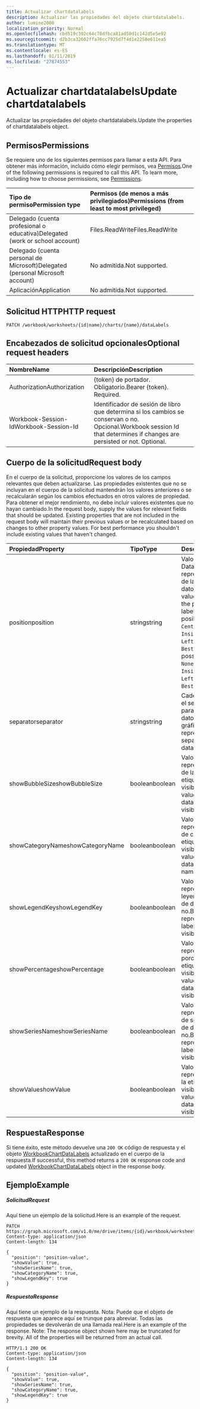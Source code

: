 ```yaml
---
title: Actualizar chartdatalabels
description: Actualizar las propiedades del objeto chartdatalabels.
author: lumine2008
localization_priority: Normal
ms.openlocfilehash: cbd519c302c64c78dfbca81ad50d1c142d5e5e92
ms.sourcegitcommit: d2b3ca32602ffa76cc7925d7f4d1e2258e611ea5
ms.translationtype: MT
ms.contentlocale: es-ES
ms.lasthandoff: 01/11/2019
ms.locfileid: "27874553"
---
```

# <a name="update-chartdatalabels"></a><span data-ttu-id="f8c5f-103">Actualizar chartdatalabels</span><span class="sxs-lookup"><span data-stu-id="f8c5f-103">Update chartdatalabels</span></span>

<span data-ttu-id="f8c5f-104">Actualizar las propiedades del objeto chartdatalabels.</span><span class="sxs-lookup"><span data-stu-id="f8c5f-104">Update the properties of chartdatalabels object.</span></span>
## <a name="permissions"></a><span data-ttu-id="f8c5f-105">Permisos</span><span class="sxs-lookup"><span data-stu-id="f8c5f-105">Permissions</span></span>
<span data-ttu-id="f8c5f-p101">Se requiere uno de los siguientes permisos para llamar a esta API. Para obtener más información, incluido cómo elegir permisos, vea [Permisos](/graph/permissions-reference).</span><span class="sxs-lookup"><span data-stu-id="f8c5f-p101">One of the following permissions is required to call this API. To learn more, including how to choose permissions, see [Permissions](/graph/permissions-reference).</span></span>

|<span data-ttu-id="f8c5f-108">Tipo de permiso</span><span class="sxs-lookup"><span data-stu-id="f8c5f-108">Permission type</span></span>      | <span data-ttu-id="f8c5f-109">Permisos (de menos a más privilegiados)</span><span class="sxs-lookup"><span data-stu-id="f8c5f-109">Permissions (from least to most privileged)</span></span>              |
|:--------------------|:---------------------------------------------------------|
|<span data-ttu-id="f8c5f-110">Delegado (cuenta profesional o educativa)</span><span class="sxs-lookup"><span data-stu-id="f8c5f-110">Delegated (work or school account)</span></span> | <span data-ttu-id="f8c5f-111">Files.ReadWrite</span><span class="sxs-lookup"><span data-stu-id="f8c5f-111">Files.ReadWrite</span></span>    |
|<span data-ttu-id="f8c5f-112">Delegado (cuenta personal de Microsoft)</span><span class="sxs-lookup"><span data-stu-id="f8c5f-112">Delegated (personal Microsoft account)</span></span> | <span data-ttu-id="f8c5f-113">No admitida.</span><span class="sxs-lookup"><span data-stu-id="f8c5f-113">Not supported.</span></span>    |
|<span data-ttu-id="f8c5f-114">Aplicación</span><span class="sxs-lookup"><span data-stu-id="f8c5f-114">Application</span></span> | <span data-ttu-id="f8c5f-115">No admitida.</span><span class="sxs-lookup"><span data-stu-id="f8c5f-115">Not supported.</span></span> |

## <a name="http-request"></a><span data-ttu-id="f8c5f-116">Solicitud HTTP</span><span class="sxs-lookup"><span data-stu-id="f8c5f-116">HTTP request</span></span>
<!-- { "blockType": "ignored" } -->
```http
PATCH /workbook/worksheets/{id|name}/charts/{name}/dataLabels
```
## <a name="optional-request-headers"></a><span data-ttu-id="f8c5f-117">Encabezados de solicitud opcionales</span><span class="sxs-lookup"><span data-stu-id="f8c5f-117">Optional request headers</span></span>
| <span data-ttu-id="f8c5f-118">Nombre</span><span class="sxs-lookup"><span data-stu-id="f8c5f-118">Name</span></span>       | <span data-ttu-id="f8c5f-119">Descripción</span><span class="sxs-lookup"><span data-stu-id="f8c5f-119">Description</span></span>|
|:-----------|:-----------|
| <span data-ttu-id="f8c5f-120">Authorization</span><span class="sxs-lookup"><span data-stu-id="f8c5f-120">Authorization</span></span>  | <span data-ttu-id="f8c5f-p102">{token} de portador. Obligatorio.</span><span class="sxs-lookup"><span data-stu-id="f8c5f-p102">Bearer {token}. Required.</span></span> |
| <span data-ttu-id="f8c5f-123">Workbook-Session-Id</span><span class="sxs-lookup"><span data-stu-id="f8c5f-123">Workbook-Session-Id</span></span>  | <span data-ttu-id="f8c5f-p103">Identificador de sesión de libro que determina si los cambios se conservan o no. Opcional.</span><span class="sxs-lookup"><span data-stu-id="f8c5f-p103">Workbook session Id that determines if changes are persisted or not. Optional.</span></span>|

## <a name="request-body"></a><span data-ttu-id="f8c5f-126">Cuerpo de la solicitud</span><span class="sxs-lookup"><span data-stu-id="f8c5f-126">Request body</span></span>
<span data-ttu-id="f8c5f-p104">En el cuerpo de la solicitud, proporcione los valores de los campos relevantes que deben actualizarse. Las propiedades existentes que no se incluyan en el cuerpo de la solicitud mantendrán los valores anteriores o se recalcularán según los cambios efectuados en otros valores de propiedad. Para obtener el mejor rendimiento, no debe incluir valores existentes que no hayan cambiado.</span><span class="sxs-lookup"><span data-stu-id="f8c5f-p104">In the request body, supply the values for relevant fields that should be updated. Existing properties that are not included in the request body will maintain their previous values or be recalculated based on changes to other property values. For best performance you shouldn't include existing values that haven't changed.</span></span>

| <span data-ttu-id="f8c5f-130">Propiedad</span><span class="sxs-lookup"><span data-stu-id="f8c5f-130">Property</span></span>     | <span data-ttu-id="f8c5f-131">Tipo</span><span class="sxs-lookup"><span data-stu-id="f8c5f-131">Type</span></span>   |<span data-ttu-id="f8c5f-132">Descripción</span><span class="sxs-lookup"><span data-stu-id="f8c5f-132">Description</span></span>|
|:---------------|:--------|:----------|
|<span data-ttu-id="f8c5f-133">position</span><span class="sxs-lookup"><span data-stu-id="f8c5f-133">position</span></span>|<span data-ttu-id="f8c5f-134">string</span><span class="sxs-lookup"><span data-stu-id="f8c5f-134">string</span></span>|<span data-ttu-id="f8c5f-135">Valor de DataLabelPosition que representa la posición de la etiqueta de datos.</span><span class="sxs-lookup"><span data-stu-id="f8c5f-135">DataLabelPosition value that represents the position of the data label.</span></span> <span data-ttu-id="f8c5f-136">Los valores posibles son: `None`, `Center`, `InsideEnd`, `InsideBase`, `OutsideEnd`, `Left`, `Right`, `Top`, `Bottom`, `BestFit`, `Callout`.</span><span class="sxs-lookup"><span data-stu-id="f8c5f-136">The possible values are: `None`, `Center`, `InsideEnd`, `InsideBase`, `OutsideEnd`, `Left`, `Right`, `Top`, `Bottom`, `BestFit`, `Callout`.</span></span>|
|<span data-ttu-id="f8c5f-137">separator</span><span class="sxs-lookup"><span data-stu-id="f8c5f-137">separator</span></span>|<span data-ttu-id="f8c5f-138">string</span><span class="sxs-lookup"><span data-stu-id="f8c5f-138">string</span></span>|<span data-ttu-id="f8c5f-139">Cadena que representa el separador empleado para las etiquetas de datos de un gráfico.</span><span class="sxs-lookup"><span data-stu-id="f8c5f-139">String representing the separator used for the data labels on a chart.</span></span>|
|<span data-ttu-id="f8c5f-140">showBubbleSize</span><span class="sxs-lookup"><span data-stu-id="f8c5f-140">showBubbleSize</span></span>|<span data-ttu-id="f8c5f-141">boolean</span><span class="sxs-lookup"><span data-stu-id="f8c5f-141">boolean</span></span>|<span data-ttu-id="f8c5f-142">Valor booleano que representa si el tamaño de la burbuja de la etiqueta de datos es visible o no.</span><span class="sxs-lookup"><span data-stu-id="f8c5f-142">Boolean value representing if the data label bubble size is visible or not.</span></span>|
|<span data-ttu-id="f8c5f-143">showCategoryName</span><span class="sxs-lookup"><span data-stu-id="f8c5f-143">showCategoryName</span></span>|<span data-ttu-id="f8c5f-144">boolean</span><span class="sxs-lookup"><span data-stu-id="f8c5f-144">boolean</span></span>|<span data-ttu-id="f8c5f-145">Valor booleano que representa si el nombre de categoría de la etiqueta de datos es visible o no.</span><span class="sxs-lookup"><span data-stu-id="f8c5f-145">Boolean value representing if the data label category name is visible or not.</span></span>|
|<span data-ttu-id="f8c5f-146">showLegendKey</span><span class="sxs-lookup"><span data-stu-id="f8c5f-146">showLegendKey</span></span>|<span data-ttu-id="f8c5f-147">boolean</span><span class="sxs-lookup"><span data-stu-id="f8c5f-147">boolean</span></span>|<span data-ttu-id="f8c5f-148">Valor booleano que representa si la clave de leyenda de la etiqueta de datos es visible o no.</span><span class="sxs-lookup"><span data-stu-id="f8c5f-148">Boolean value representing if the data label legend key is visible or not.</span></span>|
|<span data-ttu-id="f8c5f-149">showPercentage</span><span class="sxs-lookup"><span data-stu-id="f8c5f-149">showPercentage</span></span>|<span data-ttu-id="f8c5f-150">boolean</span><span class="sxs-lookup"><span data-stu-id="f8c5f-150">boolean</span></span>|<span data-ttu-id="f8c5f-151">Valor booleano que representa si el porcentaje de la etiqueta de datos es visible o no.</span><span class="sxs-lookup"><span data-stu-id="f8c5f-151">Boolean value representing if the data label percentage is visible or not.</span></span>|
|<span data-ttu-id="f8c5f-152">showSeriesName</span><span class="sxs-lookup"><span data-stu-id="f8c5f-152">showSeriesName</span></span>|<span data-ttu-id="f8c5f-153">boolean</span><span class="sxs-lookup"><span data-stu-id="f8c5f-153">boolean</span></span>|<span data-ttu-id="f8c5f-154">Valor booleano que representa si el nombre de serie de la etiqueta de datos es visible o no.</span><span class="sxs-lookup"><span data-stu-id="f8c5f-154">Boolean value representing if the data label series name is visible or not.</span></span>|
|<span data-ttu-id="f8c5f-155">showValue</span><span class="sxs-lookup"><span data-stu-id="f8c5f-155">showValue</span></span>|<span data-ttu-id="f8c5f-156">boolean</span><span class="sxs-lookup"><span data-stu-id="f8c5f-156">boolean</span></span>|<span data-ttu-id="f8c5f-157">Valor booleano que representa si el valor de la etiqueta de datos es visible o no.</span><span class="sxs-lookup"><span data-stu-id="f8c5f-157">Boolean value representing if the data label value is visible or not.</span></span>|

## <a name="response"></a><span data-ttu-id="f8c5f-158">Respuesta</span><span class="sxs-lookup"><span data-stu-id="f8c5f-158">Response</span></span>

<span data-ttu-id="f8c5f-159">Si tiene éxito, este método devuelve una `200 OK` código de respuesta y el objeto [WorkbookChartDataLabels](../resources/chartdatalabels.md) actualizado en el cuerpo de la respuesta.</span><span class="sxs-lookup"><span data-stu-id="f8c5f-159">If successful, this method returns a `200 OK` response code and updated [WorkbookChartDataLabels](../resources/chartdatalabels.md) object in the response body.</span></span>
## <a name="example"></a><span data-ttu-id="f8c5f-160">Ejemplo</span><span class="sxs-lookup"><span data-stu-id="f8c5f-160">Example</span></span>
##### <a name="request"></a><span data-ttu-id="f8c5f-161">Solicitud</span><span class="sxs-lookup"><span data-stu-id="f8c5f-161">Request</span></span>
<span data-ttu-id="f8c5f-162">Aquí tiene un ejemplo de la solicitud.</span><span class="sxs-lookup"><span data-stu-id="f8c5f-162">Here is an example of the request.</span></span>
<!-- {
  "blockType": "request",
  "name": "update_chartdatalabels"
}-->
```http
PATCH https://graph.microsoft.com/v1.0/me/drive/items/{id}/workbook/worksheets/{id|name}/charts/{name}/dataLabels
Content-type: application/json
Content-length: 134

{
  "position": "position-value",
  "showValue": true,
  "showSeriesName": true,
  "showCategoryName": true,
  "showLegendKey": true
}
```
##### <a name="response"></a><span data-ttu-id="f8c5f-163">Respuesta</span><span class="sxs-lookup"><span data-stu-id="f8c5f-163">Response</span></span>
<span data-ttu-id="f8c5f-p106">Aquí tiene un ejemplo de la respuesta. Nota: Puede que el objeto de respuesta que aparece aquí se trunque para abreviar. Todas las propiedades se devolverán de una llamada real.</span><span class="sxs-lookup"><span data-stu-id="f8c5f-p106">Here is an example of the response. Note: The response object shown here may be truncated for brevity. All of the properties will be returned from an actual call.</span></span>
<!-- {
  "blockType": "response",
  "truncated": true,
  "@odata.type": "microsoft.graph.workbookChartDataLabels"
} -->
```http
HTTP/1.1 200 OK
Content-type: application/json
Content-length: 134

{
  "position": "position-value",
  "showValue": true,
  "showSeriesName": true,
  "showCategoryName": true,
  "showLegendKey": true
}
```

<!-- uuid: 8fcb5dbc-d5aa-4681-8e31-b001d5168d79
2015-10-25 14:57:30 UTC -->
<!-- {
  "type": "#page.annotation",
  "description": "Update chartdatalabels",
  "keywords": "",
  "section": "documentation",
  "tocPath": ""
}-->
